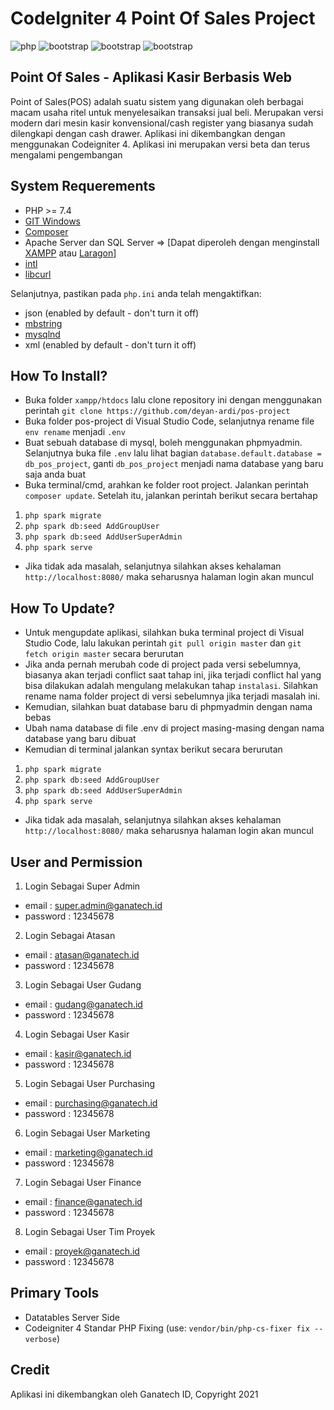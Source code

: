 # CodeIgniter 4 Point Of Sales Project
<img alt="php" src="https://img.shields.io/badge/PHP-777BB4?style=for-the-badge&logo=php&logoColor=white"> <img alt="bootstrap" src="https://img.shields.io/badge/Bootstrap-563D7C?style=for-the-badge&logo=bootstrap&logoColor=white"> <img alt="bootstrap" src="https://img.shields.io/badge/jQuery-0769AD?style=for-the-badge&logo=jquery&logoColor=white"> <img alt="bootstrap" src="https://img.shields.io/badge/Codeigniter-EF4223?style=for-the-badge&logo=codeigniter&logoColor=white">



## Point Of Sales - Aplikasi Kasir Berbasis Web

Point of Sales(POS) adalah suatu sistem yang digunakan oleh berbagai macam usaha ritel untuk menyelesaikan transaksi jual beli. Merupakan versi modern dari mesin kasir konvensional/cash register yang biasanya sudah dilengkapi dengan cash drawer. Aplikasi ini dikembangkan dengan menggunakan Codeigniter 4. Aplikasi ini merupakan versi beta dan terus mengalami pengembangan

## System Requerements
- PHP >= 7.4
- [GIT Windows](https://git-scm.com/download/win)
- [Composer](https://getcomposer.org/download/)
- Apache Server dan SQL Server => [Dapat diperoleh dengan menginstall [XAMPP](https://www.apachefriends.org/download.html) atau [Laragon](https://laragon.org/download/index.html)]
- [intl](http://php.net/manual/en/intl.requirements.php)
- [libcurl](http://php.net/manual/en/curl.requirements.php)

Selanjutnya, pastikan pada `php.ini` anda telah mengaktifkan:

- json (enabled by default - don't turn it off)
- [mbstring](http://php.net/manual/en/mbstring.installation.php)
- [mysqlnd](http://php.net/manual/en/mysqlnd.install.php)
- xml (enabled by default - don't turn it off)

## How To Install?

- Buka folder `xampp/htdocs` lalu clone repository ini dengan menggunakan perintah `git clone https://github.com/deyan-ardi/pos-project`
- Buka folder pos-project di Visual Studio Code, selanjutnya rename file `env rename` menjadi `.env`
- Buat sebuah database di mysql, boleh menggunakan phpmyadmin. Selanjutnya buka file `.env` lalu lihat bagian `database.default.database = db_pos_project`, ganti `db_pos_project` menjadi nama database yang baru saja anda buat
- Buka terminal/cmd, arahkan ke folder root project. Jalankan perintah `composer update`. Setelah itu, jalankan perintah berikut secara bertahap
1. `php spark migrate`
2. `php spark db:seed AddGroupUser`
3. `php spark db:seed AddUserSuperAdmin`
4. `php spark serve`
- Jika tidak ada masalah, selanjutnya silahkan akses kehalaman `http://localhost:8080/` maka seharusnya halaman login akan muncul

## How To Update?
- Untuk mengupdate aplikasi, silahkan buka terminal project di Visual Studio Code, lalu lakukan perintah `git pull origin master` dan `git fetch origin master` secara berurutan
- Jika anda pernah merubah code di project pada versi sebelumnya, biasanya akan terjadi conflict saat tahap ini, jika terjadi conflict hal yang bisa dilakukan adalah mengulang melakukan tahap `instalasi`. Silahkan rename nama folder project di versi sebelumnya jika terjadi masalah ini.
- Kemudian, silahkan buat database baru di phpmyadmin dengan nama bebas
- Ubah nama database di file .env di project masing-masing dengan nama database yang baru dibuat
- Kemudian di terminal jalankan syntax berikut secara berurutan
1. `php spark migrate`
2. `php spark db:seed AddGroupUser`
3. `php spark db:seed AddUserSuperAdmin`
4. `php spark serve`
- Jika tidak ada masalah, selanjutnya silahkan akses kehalaman `http://localhost:8080/` maka seharusnya halaman login akan muncul

## User and Permission
1. Login Sebagai Super Admin
- email : super.admin@ganatech.id
- password : 12345678
2. Login Sebagai Atasan
- email : atasan@ganatech.id
- password : 12345678
3. Login Sebagai User Gudang
- email : gudang@ganatech.id
- password : 12345678
4. Login Sebagai User Kasir
- email : kasir@ganatech.id
- password : 12345678
5. Login Sebagai User Purchasing
- email : purchasing@ganatech.id
- password : 12345678
6. Login Sebagai User Marketing
- email : marketing@ganatech.id
- password : 12345678
7. Login Sebagai User Finance
- email : finance@ganatech.id
- password : 12345678
8. Login Sebagai User Tim Proyek
- email : proyek@ganatech.id
- password : 12345678

## Primary Tools
- Datatables Server Side
- Codeigniter 4 Standar PHP Fixing (use: `vendor/bin/php-cs-fixer fix --verbose`)

## Credit
Aplikasi ini dikembangkan oleh Ganatech ID, Copyright 2021